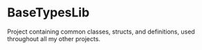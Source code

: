 # BaseTypesLib
Project containing common classes, structs, and definitions, used throughout all my other projects.
